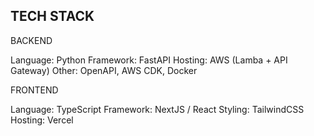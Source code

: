 TECH STACK
---------------------
BACKEND

Language: Python
Framework: FastAPI
Hosting: AWS (Lamba + API Gateway)
Other: OpenAPI, AWS CDK, Docker

FRONTEND

Language: TypeScript
Framework: NextJS / React
Styling: TailwindCSS
Hosting: Vercel